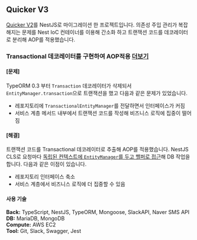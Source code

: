 ## Quicker V3

[Quicker V2](https://github.com/daniel-juyeon-kim/Quicker-V2)를 NestJS로 마이그레이션 한 프로젝트입니다. 의존성 주입 관리가 복잡해지는 문제를 Nest IoC 컨테이너를 이용해 간소화 하고 트랜잭션 코드를 데코레이터로 분리해 AOP를 적용했습니다.

### Transactional 데코레이터를 구현하여 AOP적용 [더보기](<docs/TypeORM 트랜잭션 데코레이터 만들기.md>)

#### [문제]

TypeORM 0.3 부터 `Transaction` 데코레이터가 삭제되서 `EntityManager.transaction`으로 트랜잭션을 했고 다음과 같은 문제가 있었습니다.

- 레포지토리에 `TransactionalEntityManager`를 전달하면서 인터페이스가 커짐
- 서비스 계층 메서드 내부에서 트랜잭션 코드를 작성해 비즈니스 로직에 집중이 떨어짐

#### [해결]

트랜잭션 코드를 Transactional 데코레이터로 추출해 AOP를 적용했습니다. NestJS CLS로 요청마다 [독립된 컨텍스트에 `EntityManager`를 두고 핼퍼로 접근](<docs/TypeORM 트랜잭션 데코레이터 만들기.md#동작-흐름>)해 DB 작업을 합니다. 다음과 같은 이점이 있습니다.

- 레포지토리 인터페이스 축소
- 서비스 계층에서 비즈니스 로직에 더 집중할 수 있음

#### 사용 기술

**Back:** TypeScript, NestJS, TypeORM, Mongoose, SlackAPI, Naver SMS API\
**DB:** MariaDB, MongoDB\
**Compute:** AWS EC2\
**Tool:** Git, Slack, Swagger, Jest

